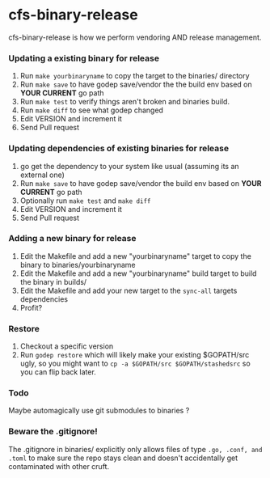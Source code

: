 # cfs-binary-release

cfs-binary-release is how we perform vendoring AND release management.

### Updating a existing binary for release

1. Run `make yourbinaryname` to copy the target to the binaries/ directory
2. Run `make save` to have godep save/vendor the the build env based on **YOUR CURRENT** go path
3. Run `make test` to verify things aren't broken and binaries build.
4. Run `make diff` to see what godep changed
5. Edit VERSION and increment it
6. Send Pull request

### Updating dependencies of existing binaries for release

1. go get the dependency to your system like usual (assuming its an external one)
2. Run `make save` to have godep save/vendor the build env based on **YOUR CURRENT** go path
3. Optionally run `make test` and `make diff`
4. Edit VERSION and increment it
5. Send Pull request

### Adding a new binary for release

1. Edit the Makefile and add a new "yourbinaryname" target to copy the binary to binaries/yourbinaryname
2. Edit the Makefile and add a new "yourbinaryname" build target to build the binary in builds/
3. Edit the Makefile and add your new target to the `sync-all` targets dependencies 
4. Profit? 

### Restore

1. Checkout a specific version
2. Run `godep restore` which will likely make your existing $GOPATH/src ugly, so you might want to `cp -a $GOPATH/src $GOPATH/stashedsrc` so you can flip back later.

### Todo

Maybe automagically use git submodules to binaries ?

### Beware the .gitignore!

The .gitignore in binaries/ explicitly only allows files of type `.go, .conf, and .toml` to make sure the repo stays clean and doesn't accidentally get contaminated with other cruft.
